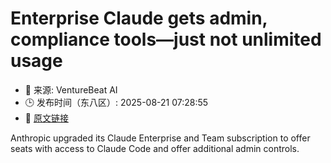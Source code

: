 # Enterprise Claude gets admin, compliance tools—just not unlimited usage
- 📅 来源: VentureBeat AI
- 🕒 发布时间（东八区）: 2025-08-21 07:28:55
- 🔗 [原文链接](https://venturebeat.com/ai/enterprise-claude-gets-admin-compliance-tools-just-not-unlimited-usage/)

Anthropic upgraded its Claude Enterprise and Team subscription to offer seats with access to Claude Code and offer additional admin controls.